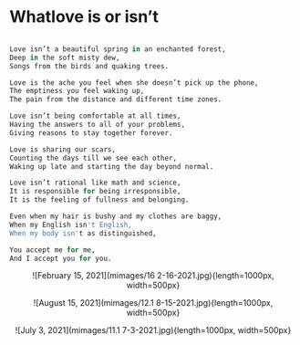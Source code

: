# Whatlove is or isn’t


```r

Love isn’t a beautiful spring in an enchanted forest,
Deep in the soft misty dew,
Songs from the birds and quaking trees.

Love is the ache you feel when she doesn’t pick up the phone,
The emptiness you feel waking up,
The pain from the distance and different time zones.

Love isn’t being comfortable at all times,
Having the answers to all of your problems,
Giving reasons to stay together forever.

Love is sharing our scars,
Counting the days till we see each other,
Waking up late and starting the day beyond normal.

Love isn’t rational like math and science,
It is responsible for being irresponsible, 
It is the feeling of fullness and belonging.

Even when my hair is bushy and my clothes are baggy,
When my English isn't English,
When my body isn't as distinguished,

You accept me for me,
And I accept you for you.

```

<center>


![February 15, 2021](mimages/16 2-16-2021.jpg){length=1000px, width=500px}

![August 15, 2021](mimages/12.1 8-15-2021.jpg){length=1000px, width=500px} 

![July 3, 2021](mimages/11.1 7-3-2021.jpg){length=1000px, width=500px} 


</center>
